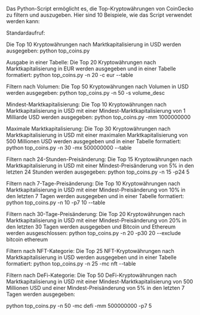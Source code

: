Das Python-Script ermöglicht es, die Top-Kryptowährungen von CoinGecko zu filtern und auszugeben. Hier sind 10 Beispiele, wie das Script verwendet werden kann:

Standardaufruf:


Die Top 10 Kryptowährungen nach Marktkapitalisierung in USD werden ausgegeben:
python top_coins.py



Ausgabe in einer Tabelle: Die Top 20 Kryptowährungen nach Marktkapitalisierung in EUR werden ausgegeben und in einer Tabelle formatiert:
python top_coins.py -n 20 -c eur --table


Filtern nach Volumen: Die Top 50 Kryptowährungen nach Volumen in USD werden ausgegeben:
python top_coins.py -n 50 -s volume_desc


Mindest-Marktkapitalisierung: Die Top 10 Kryptowährungen nach Marktkapitalisierung in USD mit einer Mindest-Marktkapitalisierung von 1 Milliarde USD werden ausgegeben:
python top_coins.py -mm 1000000000



Maximale Marktkapitalisierung: Die Top 30 Kryptowährungen nach Marktkapitalisierung in USD mit einer maximalen Marktkapitalisierung von 500 Millionen USD werden ausgegeben und in einer Tabelle formatiert:
python top_coins.py -n 30 -mx 500000000 --table


Filtern nach 24-Stunden-Preisänderung: Die Top 15 Kryptowährungen nach Marktkapitalisierung in USD mit einer Mindest-Preisänderung von 5% in den letzten 24 Stunden werden ausgegeben:
python top_coins.py -n 15 -p24 5


Filtern nach 7-Tage-Preisänderung: Die Top 10 Kryptowährungen nach Marktkapitalisierung in USD mit einer Mindest-Preisänderung von 10% in den letzten 7 Tagen werden ausgegeben und in einer Tabelle formatiert:
python top_coins.py -n 10 -p7 10 --table


Filtern nach 30-Tage-Preisänderung: Die Top 20 Kryptowährungen nach Marktkapitalisierung in USD mit einer Mindest-Preisänderung von 20% in den letzten 30 Tagen werden ausgegeben und Bitcoin und Ethereum werden ausgeschlossen:
python top_coins.py -n 20 -p30 20 --exclude bitcoin ethereum


Filtern nach NFT-Kategorie: Die Top 25 NFT-Kryptowährungen nach Marktkapitalisierung in USD werden ausgegeben und in einer Tabelle formatiert:
python top_coins.py -n 25 -mc nft --table

Filtern nach DeFi-Kategorie: Die Top 50 DeFi-Kryptowährungen nach Marktkapitalisierung in USD mit einer Mindest-Marktkapitalisierung von 500 Millionen USD und einer Mindest-Preisänderung von 5% in den letzten 7 Tagen werden ausgegeben:

python top_coins.py -n 50 -mc defi -mm 500000000 -p7 5
